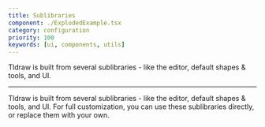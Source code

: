 ```yaml
---
title: Sublibraries
component: ./ExplodedExample.tsx
category: configuration
priority: 100
keywords: [ui, components, utils]
---
```


Tldraw is built from several sublibraries - like the editor, default shapes & tools, and UI.

---

Tldraw is built from several sublibraries - like the editor, default shapes & tools, and UI. For full customization, you can use these sublibraries directly, or replace them with your own.
